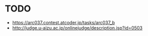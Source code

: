 # TODO

- https://arc037.contest.atcoder.jp/tasks/arc037_b
- http://judge.u-aizu.ac.jp/onlinejudge/description.jsp?id=0503